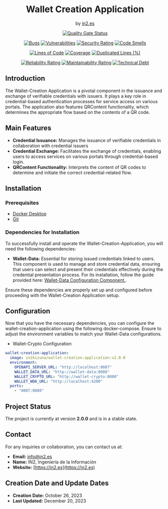 <div style="text-align: center;">

<h1>Wallet Creation Application</h1>
<span>by </span><a href="https://in2.es">in2.es</a>
<p><p>

[![Quality Gate Status](https://sonarcloud.io/api/project_badges/measure?project=in2workspace_wallet-creation-application&metric=alert_status)](https://sonarcloud.io/dashboard?id=in2workspace_wallet-creation-application)

[![Bugs](https://sonarcloud.io/api/project_badges/measure?project=in2workspace_wallet-creation-application&metric=bugs)](https://sonarcloud.io/summary/new_code?id=in2workspace_wallet-creation-application)
[![Vulnerabilities](https://sonarcloud.io/api/project_badges/measure?project=in2workspace_wallet-creation-application&metric=vulnerabilities)](https://sonarcloud.io/dashboard?id=in2workspace_wallet-creation-application)
[![Security Rating](https://sonarcloud.io/api/project_badges/measure?project=in2workspace_wallet-creation-application&metric=security_rating)](https://sonarcloud.io/dashboard?id=in2workspace_wallet-creation-application)
[![Code Smells](https://sonarcloud.io/api/project_badges/measure?project=in2workspace_wallet-creation-application&metric=code_smells)](https://sonarcloud.io/summary/new_code?id=in2workspace_wallet-creation-application)

[![Lines of Code](https://sonarcloud.io/api/project_badges/measure?project=in2workspace_wallet-creation-application&metric=ncloc)](https://sonarcloud.io/dashboard?id=in2workspace_wallet-creation-application)
[![Coverage](https://sonarcloud.io/api/project_badges/measure?project=in2workspace_wallet-creation-application&metric=coverage)](https://sonarcloud.io/summary/new_code?id=in2workspace_wallet-creation-application)
[![Duplicated Lines (%)](https://sonarcloud.io/api/project_badges/measure?project=in2workspace_wallet-creation-application&metric=duplicated_lines_density)](https://sonarcloud.io/summary/new_code?id=in2workspace_wallet-creation-application)

[![Reliability Rating](https://sonarcloud.io/api/project_badges/measure?project=in2workspace_wallet-creation-application&metric=reliability_rating)](https://sonarcloud.io/dashboard?id=in2workspace_wallet-creation-application)
[![Maintainability Rating](https://sonarcloud.io/api/project_badges/measure?project=in2workspace_wallet-creation-application&metric=sqale_rating)](https://sonarcloud.io/dashboard?id=in2workspace_wallet-creation-application)
[![Technical Debt](https://sonarcloud.io/api/project_badges/measure?project=in2workspace_wallet-creation-application&metric=sqale_index)](https://sonarcloud.io/summary/new_code?id=in2workspace_wallet-creation-application)

</div>

## Introduction
The Wallet-Creation Application is a pivotal component in the issuance and exchange of verifiable credentials with issuers. It plays a key role in credential-based authentication processes for service access on various portals. The application also features QRContent functionality, which determines the appropriate flow based on the contents of a QR code.

## Main Features
* **Credential Issuance:** Manages the issuance of verifiable credentials in collaboration with credential issuers
* **Credential Exchange:** Facilitates the exchange of credentials, enabling users to access services on various portals through credential-based login.
* **QRContent Functionality:** Interprets the content of QR codes to determine and initiate the correct credential-related flow.

## Installation
### Prerequisites
- [Docker Desktop](https://www.docker.com/)
- [Git](https://git-scm.com/)

### Dependencies for Installation
To successfully install and operate the Wallet-Creation-Application, you will need the following dependencies:
* **Wallet-Data:** Essential for storing issued credentials linked to users. This component is used to manage and store credential data, ensuring that users can select and present their credentials effectively during the credential presentation process. For its installation, follow the guide provided here: [Wallet-Data Configuration Component.](https://github.com/in2workspace/wallet-data).
  
Ensure these dependencies are properly set up and configured before proceeding with the Wallet-Creation Application setup.

## Configuration
Now that you have the necessary dependencies, you can configure the wallet-creation-application using the following docker-compose. Ensure to adjust the environment variables to match your Wallet-Data configurations.
* Wallet-Crypto Configuration
```yaml
wallet-creation-application:
  image: in2kizuna/wallet-creation-application:v2.0.0
  environment:
    OPENAPI_SERVER_URL: "http://localhost:8087"
    WALLET_DATA_URL: "http://wallet-data:8080"
    WALLET_CRYPTO_URL: "http://wallet-crypto:8080"
    WALLET_WDA_URL: "http://localhost:4200"
  ports:
    - "8087:8080"
```
## Project Status
The project is currently at version **2.0.0** and is in a stable state.

## Contact
For any inquiries or collaboration, you can contact us at:
* **Email:** [info@in2.es](mailto:info@in2.es)
* **Name:** IN2, Ingeniería de la Información
* **Website:** [https://in2.es](https://in2.es)

## Creation Date and Update Dates
* **Creation Date:** October 26, 2023
* **Last Updated:** December 20, 2023
